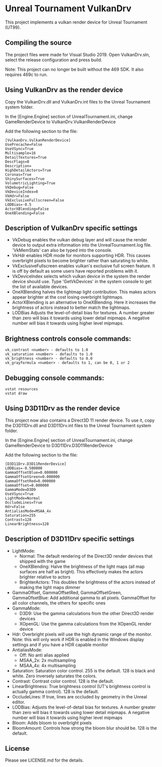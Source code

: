 # Unreal Tournament VulkanDrv
This project implements a vulkan render device for Unreal Tournament (UT99).

## Compiling the source

The project files were made for Visual Studio 2019. Open VulkanDrv.sln, select the release configuration and press build.

Note: This project can no longer be built without the 469 SDK. It also requires 469c to run.

## Using VulkanDrv as the render device

Copy the VulkanDrv.dll and VulkanDrv.int files to the Unreal Tournament system folder.

In the [Engine.Engine] section of UnrealTournament.ini, change GameRenderDevice to VulkanDrv.VulkanRenderDevice

Add the following section to the file:

	[VulkanDrv.VulkanRenderDevice]
	UsePrecache=False
	UseVSync=True
	Multisample=16
	DetailTextures=True
	DescFlags=0
	Description=
	HighDetailActors=True
	Coronas=True
	ShinySurfaces=True
	VolumetricLighting=True
	VkDebug=False
	VkDeviceIndex=0
	VkHdr=False
	VkExclusiveFullscreen=False
	LODBias=-0.5
	ActorXBlending=False
	OneXBlending=False

## Description of VulkanDrv specific settings

- VkDebug enables the vulkan debug layer and will cause the render device to output extra information into the UnrealTournament.log file. 'VkMemStats' can also be typed into the console.
- VkHdr enables HDR mode for monitors supporting HDR. This causes overbright pixels to become brighter rather than saturating to white.
- VkExclusiveFullscreen enables vulkan's exclusive full screen feature. It is off by default as some users have reported problems with it.
- VkDeviceIndex selects which vulkan device in the system the render device should use. Type 'GetVkDevices' in the system console to get the list of available devices.
- OneXBlending halves the lightmap light contribution. This makes actors appear brighter at the cost losing overbright lightmaps.
- ActorXBlending is an alternative to OneXBlending. Here it increases the brightness of actors instead to better match the lightmaps.
- LODBias Adjusts the level-of-detail bias for textures. A number greater than zero will bias it towards using lower detail mipmaps. A negative number will bias it towards using higher level mipmaps.

## Brightness controls console commands:

	vk_contrast <number> - defaults to 1.0
	vk_saturation <number> - defaults to 1.0 
	vk_brightness <number> - defaults to 0.0
	vk_grayformula <number> - defaults to 1, can be 0, 1 or 2

## Debugging console commands:

	vstat resources
	vstat draw

## Using D3D11Drv as the render device

This project now also contains a Direct3D 11 render device. To use it, copy the D3D11Drv.dll and D3D11Drv.int files to the Unreal Tournament system folder.

In the [Engine.Engine] section of UnrealTournament.ini, change GameRenderDevice to D3D11Drv.D3D11RenderDevice

Add the following section to the file:

	[D3D11Drv.D3D11RenderDevice]
	LODBias=-0.500000
	GammaOffsetBlue=0.000000
	GammaOffsetGreen=0.000000
	GammaOffsetRed=0.000000
	GammaOffset=0.000000
	GammaMode=D3D9
	UseVSync=True
	LightMode=Normal
	OccludeLines=True
	Hdr=False
	AntialiasMode=MSAA_4x
	Saturation=255
	Contrast=128
	LinearBrightness=128

## Description of D3D11Drv specific settings

- LightMode:
  - Normal: The default rendering of the Direct3D render devices that shipped with the game
  - OneXBlending: Halve the brightness of the light maps (all map surfaces are half as bright). This effectively makes the actors brighter relative to actors
  - BrighterActors: This doubles the brightness of the actors instead of making the light maps dimmer
- GammaOffset, GammaOffsetRed, GammaOffsetGreen, GammaOfsetBlue: Add additional gamma to all pixels. GammaOffset for all color channels, the others for specific ones
- GammaMode:
  - D3D9: Use the gamma calculations from the other Direct3D render devices
  - XOpenGL: Use the gamma calculations from the XOpenGL render device
- Hdr: Overbright pixels will use the high dynamic range of the monitor. Note: this will only work if HDR is enabled in the Windows display settings and if you have a HDR capable monitor
- AntialiasMode:
  - Off: No anti alias applied
  - MSAA_2x: 2x multisampling
  - MSAA_4x: 4x multisampling
- Saturation: Saturation color control. 255 is the default. 128 is black and white. Zero inversely saturates the colors.
- Contrast: Contrast color control. 128 is the default.
- LinearBrightness: True brightness control (UT's brightness control is actually gamma control). 128 is the default.
- OccludeLines: If true, lines are occluded by geometry in the Unreal editor.
- LODBias: Adjusts the level-of-detail bias for textures. A number greater than zero will bias it towards using lower detail mipmaps. A negative number will bias it towards using higher level mipmaps
- Bloom: Adds bloom to overbright pixels
- BloomAmount: Controls how strong the bloom blur should be. 128 is the default.

## License

Please see LICENSE.md for the details.
